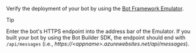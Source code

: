 Verify the deployment of your bot by using the [Bot Framework Emulator](~/resources-emulator.md). 

> [!TIP]
> Enter the bot's HTTPS endpoint into the address bar of the Emulator. 
> If you built your bot by using the Bot Builder SDK, the endpoint should end with `/api/messages` 
> (i.e., *https://\<appname\>.azurewebsites.net/api/messages*).

